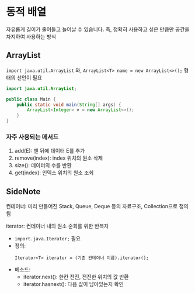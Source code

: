 # 동적 배열

자유롭게 길이가 줄어들고 늘어날 수 있습니다. 즉, 정확히 사용하고 싶은 만큼만 공간을 차지하여 사용하는 방식

## ArrayList

```import java.util.ArrayList``` 와, ```ArrayList<T> name = new ArrayList<>();``` 형태의 선언이 필요

```Java
import java.util.ArrayList;

public class Main {
	public static void main(String[] args) {
		ArrayList<Integer> v = new ArrayList<>();
	}
}
```

### 자주 사용되는 메서드

1. add(E): 맨 뒤에 데이터 E를 추가
2. remove(index): index 위치의 원소 삭제
3. size(): 데이터의 수를 반환
4. get(index): 인덱스 위치의 원소 조회

## SideNote

 컨테이너: 미리 만들어진 Stack, Queue, Deque 등의 자료구조, Collection으로 정의됨

iterator: 컨테이너 내의 원소 순회를 위한 반복자
- ```import.java.Iterator;``` 필요
- 정의:
  ```
  Iterator<T> iterator = (기존 컨테이너 이름).iterator();
  ```
- 메소드:
  - iterator.next(): 한칸 전진, 전진한 위치의 값 반환
  - iterator.hasnext(): 다음 값이 남아있는지 확인